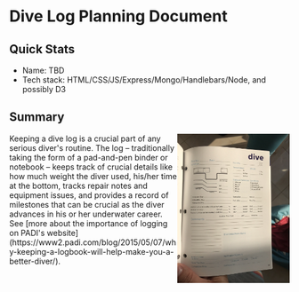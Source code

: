 # Dive Log Planning Document

## Quick Stats
+ Name: TBD
+ Tech stack: HTML/CSS/JS/Express/Mongo/Handlebars/Node, and possibly D3

## Summary
<img src="dive_log_example.jpeg" width="40%" align="right">
Keeping a dive log is a crucial part of any serious diver's routine.  The log – traditionally taking the form of a pad-and-pen binder or notebook – keeps track of crucial details like how much weight the diver used, his/her time at the bottom, tracks repair notes and equipment issues, and provides a record of milestones that can be crucial as the diver advances in his or her underwater career.  See [more about the importance of logging on PADI's website](https://www2.padi.com/blog/2015/05/07/why-keeping-a-logbook-will-help-make-you-a-better-diver/).
